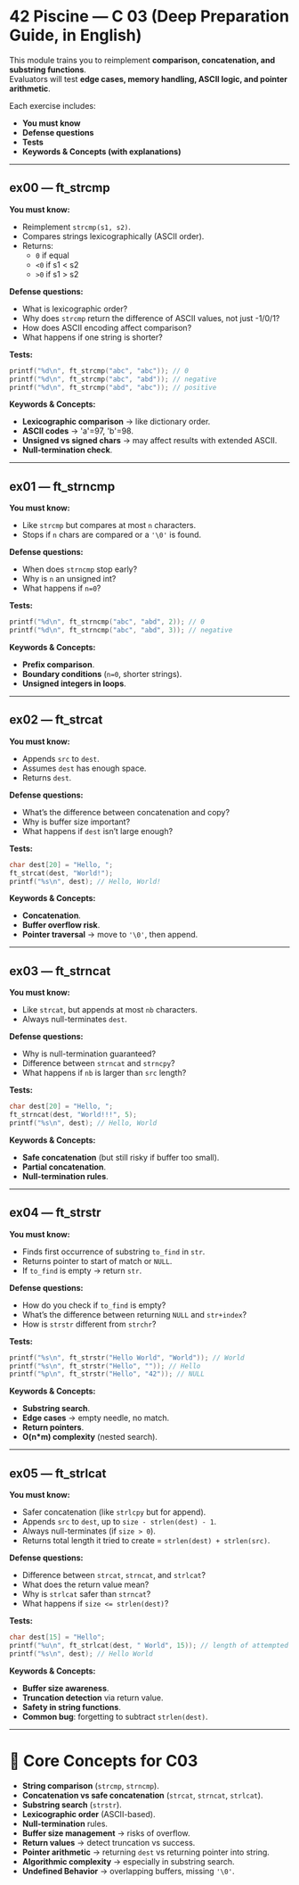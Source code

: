 # 42 Piscine — C 03 (Deep Preparation Guide, in English)

This module trains you to reimplement **comparison, concatenation, and substring functions**.  
Evaluators will test **edge cases, memory handling, ASCII logic, and pointer arithmetic**.  

Each exercise includes:  
- **You must know**  
- **Defense questions**  
- **Tests**  
- **Keywords & Concepts (with explanations)**  

---

## ex00 — ft_strcmp
**You must know:**
- Reimplement `strcmp(s1, s2)`.  
- Compares strings lexicographically (ASCII order).  
- Returns:  
  - `0` if equal  
  - `<0` if s1 < s2  
  - `>0` if s1 > s2  

**Defense questions:**
- What is lexicographic order?  
- Why does `strcmp` return the difference of ASCII values, not just -1/0/1?  
- How does ASCII encoding affect comparison?  
- What happens if one string is shorter?  

**Tests:**
```c
printf("%d\n", ft_strcmp("abc", "abc")); // 0
printf("%d\n", ft_strcmp("abc", "abd")); // negative
printf("%d\n", ft_strcmp("abd", "abc")); // positive
````

**Keywords & Concepts:**

* **Lexicographic comparison** → like dictionary order.
* **ASCII codes** → 'a'=97, 'b'=98.
* **Unsigned vs signed chars** → may affect results with extended ASCII.
* **Null-termination check**.

---

## ex01 — ft\_strncmp

**You must know:**

* Like `strcmp` but compares at most `n` characters.
* Stops if `n` chars are compared or a `'\0'` is found.

**Defense questions:**

* When does `strncmp` stop early?
* Why is `n` an unsigned int?
* What happens if `n=0`?

**Tests:**

```c
printf("%d\n", ft_strncmp("abc", "abd", 2)); // 0
printf("%d\n", ft_strncmp("abc", "abd", 3)); // negative
```

**Keywords & Concepts:**

* **Prefix comparison**.
* **Boundary conditions** (`n=0`, shorter strings).
* **Unsigned integers in loops**.

---

## ex02 — ft\_strcat

**You must know:**

* Appends `src` to `dest`.
* Assumes `dest` has enough space.
* Returns `dest`.

**Defense questions:**

* What’s the difference between concatenation and copy?
* Why is buffer size important?
* What happens if `dest` isn’t large enough?

**Tests:**

```c
char dest[20] = "Hello, ";
ft_strcat(dest, "World!");
printf("%s\n", dest); // Hello, World!
```

**Keywords & Concepts:**

* **Concatenation**.
* **Buffer overflow risk**.
* **Pointer traversal** → move to `'\0'`, then append.

---

## ex03 — ft\_strncat

**You must know:**

* Like `strcat`, but appends at most `nb` characters.
* Always null-terminates `dest`.

**Defense questions:**

* Why is null-termination guaranteed?
* Difference between `strncat` and `strncpy`?
* What happens if `nb` is larger than `src` length?

**Tests:**

```c
char dest[20] = "Hello, ";
ft_strncat(dest, "World!!!", 5);
printf("%s\n", dest); // Hello, World
```

**Keywords & Concepts:**

* **Safe concatenation** (but still risky if buffer too small).
* **Partial concatenation**.
* **Null-termination rules**.

---

## ex04 — ft\_strstr

**You must know:**

* Finds first occurrence of substring `to_find` in `str`.
* Returns pointer to start of match or `NULL`.
* If `to_find` is empty → return `str`.

**Defense questions:**

* How do you check if `to_find` is empty?
* What’s the difference between returning `NULL` and `str+index`?
* How is `strstr` different from `strchr`?

**Tests:**

```c
printf("%s\n", ft_strstr("Hello World", "World")); // World
printf("%s\n", ft_strstr("Hello", "")); // Hello
printf("%p\n", ft_strstr("Hello", "42")); // NULL
```

**Keywords & Concepts:**

* **Substring search**.
* **Edge cases** → empty needle, no match.
* **Return pointers**.
* **O(n\*m) complexity** (nested search).

---

## ex05 — ft\_strlcat

**You must know:**

* Safer concatenation (like `strlcpy` but for append).
* Appends `src` to `dest`, up to `size - strlen(dest) - 1`.
* Always null-terminates (if `size > 0`).
* Returns total length it tried to create = `strlen(dest) + strlen(src)`.

**Defense questions:**

* Difference between `strcat`, `strncat`, and `strlcat`?
* What does the return value mean?
* Why is `strlcat` safer than `strncat`?
* What happens if `size <= strlen(dest)`?

**Tests:**

```c
char dest[15] = "Hello";
printf("%u\n", ft_strlcat(dest, " World", 15)); // length of attempted string
printf("%s\n", dest); // Hello World
```

**Keywords & Concepts:**

* **Buffer size awareness**.
* **Truncation detection** via return value.
* **Safety in string functions**.
* **Common bug**: forgetting to subtract `strlen(dest)`.

---

# 🧰 Core Concepts for C03

* **String comparison** (`strcmp`, `strncmp`).
* **Concatenation vs safe concatenation** (`strcat`, `strncat`, `strlcat`).
* **Substring search** (`strstr`).
* **Lexicographic order** (ASCII-based).
* **Null-termination** rules.
* **Buffer size management** → risks of overflow.
* **Return values** → detect truncation vs success.
* **Pointer arithmetic** → returning `dest` vs returning pointer into string.
* **Algorithmic complexity** → especially in substring search.
* **Undefined Behavior** → overlapping buffers, missing `'\0'`.

```
